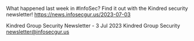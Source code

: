What happened last week in #InfoSec? Find it out with the Kindred security newsletter!
https://news.infosecgur.us/2023-07-03

Kindred Group Security Newsletter -  3 Jul 2023
Kindred Group Security
newsletter@infosecgur.us
 
